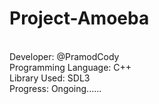 # Project-Amoeba

<br>
Developer: @PramodCody
<br>
Programming Language: C++
<br>
Library Used: SDL3
<br>
Progress: Ongoing......
